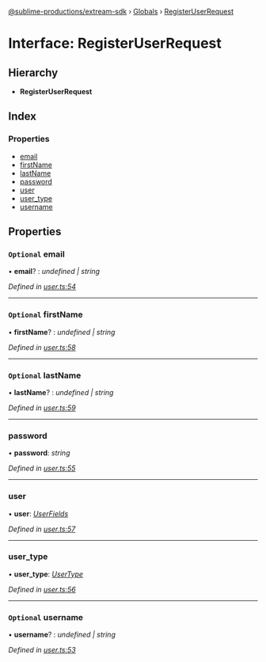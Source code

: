 [@sublime-productions/extream-sdk](../README.md) › [Globals](../globals.md) › [RegisterUserRequest](registeruserrequest.md)

# Interface: RegisterUserRequest

## Hierarchy

* **RegisterUserRequest**

## Index

### Properties

* [email](registeruserrequest.md#optional-email)
* [firstName](registeruserrequest.md#optional-firstname)
* [lastName](registeruserrequest.md#optional-lastname)
* [password](registeruserrequest.md#password)
* [user](registeruserrequest.md#user)
* [user_type](registeruserrequest.md#user_type)
* [username](registeruserrequest.md#optional-username)

## Properties

### `Optional` email

• **email**? : *undefined | string*

*Defined in [user.ts:54](https://github.com/Extream-SaaS/ex-sdk/blob/4323002/src/user.ts#L54)*

___

### `Optional` firstName

• **firstName**? : *undefined | string*

*Defined in [user.ts:58](https://github.com/Extream-SaaS/ex-sdk/blob/4323002/src/user.ts#L58)*

___

### `Optional` lastName

• **lastName**? : *undefined | string*

*Defined in [user.ts:59](https://github.com/Extream-SaaS/ex-sdk/blob/4323002/src/user.ts#L59)*

___

###  password

• **password**: *string*

*Defined in [user.ts:55](https://github.com/Extream-SaaS/ex-sdk/blob/4323002/src/user.ts#L55)*

___

###  user

• **user**: *[UserFields](userfields.md)*

*Defined in [user.ts:57](https://github.com/Extream-SaaS/ex-sdk/blob/4323002/src/user.ts#L57)*

___

###  user_type

• **user_type**: *[UserType](../enums/usertype.md)*

*Defined in [user.ts:56](https://github.com/Extream-SaaS/ex-sdk/blob/4323002/src/user.ts#L56)*

___

### `Optional` username

• **username**? : *undefined | string*

*Defined in [user.ts:53](https://github.com/Extream-SaaS/ex-sdk/blob/4323002/src/user.ts#L53)*
